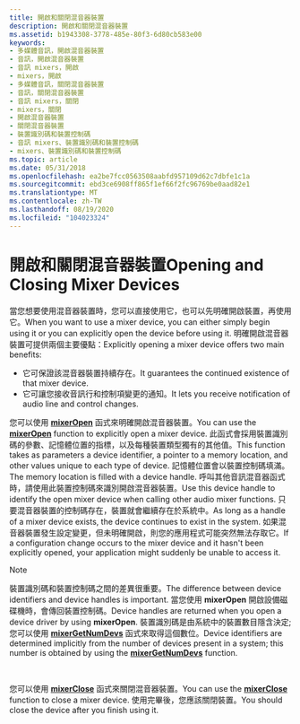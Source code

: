 ```yaml
---
title: 開啟和關閉混音器裝置
description: 開啟和關閉混音器裝置
ms.assetid: b1943308-3778-485e-80f3-6d80cb583e00
keywords:
- 多媒體音訊，開啟混音器裝置
- 音訊，開啟混音器裝置
- 音訊 mixers，開啟
- mixers，開啟
- 多媒體音訊，關閉混音器裝置
- 音訊，關閉混音器裝置
- 音訊 mixers，關閉
- mixers，關閉
- 開啟混音器裝置
- 關閉混音器裝置
- 裝置識別碼和裝置控制碼
- 音訊 mixers、裝置識別碼和裝置控制碼
- mixers、裝置識別碼和裝置控制碼
ms.topic: article
ms.date: 05/31/2018
ms.openlocfilehash: ea2be7fcc0563508aabfd957109d62c7dbfe1c1a
ms.sourcegitcommit: ebd3ce6908ff865f1ef66f2fc96769be0aad82e1
ms.translationtype: MT
ms.contentlocale: zh-TW
ms.lasthandoff: 08/19/2020
ms.locfileid: "104023324"
---
```

# <a name="opening-and-closing-mixer-devices"></a><span data-ttu-id="17104-116">開啟和關閉混音器裝置</span><span class="sxs-lookup"><span data-stu-id="17104-116">Opening and Closing Mixer Devices</span></span>

<span data-ttu-id="17104-117">當您想要使用混音器裝置時，您可以直接使用它，也可以先明確開啟裝置，再使用它。</span><span class="sxs-lookup"><span data-stu-id="17104-117">When you want to use a mixer device, you can either simply begin using it or you can explicitly open the device before using it.</span></span> <span data-ttu-id="17104-118">明確開啟混音器裝置可提供兩個主要優點：</span><span class="sxs-lookup"><span data-stu-id="17104-118">Explicitly opening a mixer device offers two main benefits:</span></span>

-   <span data-ttu-id="17104-119">它可保證該混音器裝置持續存在。</span><span class="sxs-lookup"><span data-stu-id="17104-119">It guarantees the continued existence of that mixer device.</span></span>
-   <span data-ttu-id="17104-120">它可讓您接收音訊行和控制項變更的通知。</span><span class="sxs-lookup"><span data-stu-id="17104-120">It lets you receive notification of audio line and control changes.</span></span>

<span data-ttu-id="17104-121">您可以使用 [**mixerOpen**](/windows/win32/api/mmeapi/nf-mmeapi-mixeropen) 函式來明確開啟混音器裝置。</span><span class="sxs-lookup"><span data-stu-id="17104-121">You can use the [**mixerOpen**](/windows/win32/api/mmeapi/nf-mmeapi-mixeropen) function to explicitly open a mixer device.</span></span> <span data-ttu-id="17104-122">此函式會採用裝置識別碼的參數、記憶體位置的指標，以及每種裝置類型獨有的其他值。</span><span class="sxs-lookup"><span data-stu-id="17104-122">This function takes as parameters a device identifier, a pointer to a memory location, and other values unique to each type of device.</span></span> <span data-ttu-id="17104-123">記憶體位置會以裝置控制碼填滿。</span><span class="sxs-lookup"><span data-stu-id="17104-123">The memory location is filled with a device handle.</span></span> <span data-ttu-id="17104-124">呼叫其他音訊混音器函式時，請使用此裝置控制碼來識別開啟混音器裝置。</span><span class="sxs-lookup"><span data-stu-id="17104-124">Use this device handle to identify the open mixer device when calling other audio mixer functions.</span></span> <span data-ttu-id="17104-125">只要混音器裝置的控制碼存在，裝置就會繼續存在於系統中。</span><span class="sxs-lookup"><span data-stu-id="17104-125">As long as a handle of a mixer device exists, the device continues to exist in the system.</span></span> <span data-ttu-id="17104-126">如果混音器裝置發生設定變更，但未明確開啟，則您的應用程式可能突然無法存取它。</span><span class="sxs-lookup"><span data-stu-id="17104-126">If a configuration change occurs to the mixer device and it hasn't been explicitly opened, your application might suddenly be unable to access it.</span></span>

> [!Note]  
> <span data-ttu-id="17104-127">裝置識別碼和裝置控制碼之間的差異很重要。</span><span class="sxs-lookup"><span data-stu-id="17104-127">The difference between device identifiers and device handles is important.</span></span> <span data-ttu-id="17104-128">當您使用 **mixerOpen** 開啟設備磁碟機時，會傳回裝置控制碼。</span><span class="sxs-lookup"><span data-stu-id="17104-128">Device handles are returned when you open a device driver by using **mixerOpen**.</span></span> <span data-ttu-id="17104-129">裝置識別碼是由系統中的裝置數目隱含決定;您可以使用 [**mixerGetNumDevs**](/windows/win32/api/mmeapi/nf-mmeapi-mixergetnumdevs) 函式來取得這個數位。</span><span class="sxs-lookup"><span data-stu-id="17104-129">Device identifiers are determined implicitly from the number of devices present in a system; this number is obtained by using the [**mixerGetNumDevs**](/windows/win32/api/mmeapi/nf-mmeapi-mixergetnumdevs) function.</span></span>

 

<span data-ttu-id="17104-130">您可以使用 [**mixerClose**](/windows/win32/api/mmeapi/nf-mmeapi-mixerclose) 函式來關閉混音器裝置。</span><span class="sxs-lookup"><span data-stu-id="17104-130">You can use the [**mixerClose**](/windows/win32/api/mmeapi/nf-mmeapi-mixerclose) function to close a mixer device.</span></span> <span data-ttu-id="17104-131">使用完畢後，您應該關閉裝置。</span><span class="sxs-lookup"><span data-stu-id="17104-131">You should close the device after you finish using it.</span></span>

 

 
